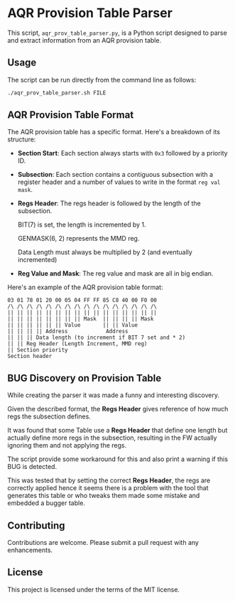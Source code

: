 # AQR Provision Table Parser

This script, `aqr_prov_table_parser.py`, is a Python script designed to parse and extract information from an AQR provision table.

## Usage

The script can be run directly from the command line as follows:

```bash
./aqr_prov_table_parser.sh FILE
```

## AQR Provision Table Format

The AQR provision table has a specific format. Here's a breakdown of its structure:

- **Section Start**: Each section always starts with `0x3` followed by a priority ID.
- **Subsection**: Each section contains a contiguous subsection with a register header and a number of values to write in the format `reg val mask`.
- **Regs Header**: The regs header is followed by the length of the subsection.
  
  BIT(7) is set, the length is incremented by 1.
  
  GENMASK(6, 2) represents the MMD reg.

  Data Length must always be multiplied by 2 (and eventually incremented)
- **Reg Value and Mask**: The reg value and mask are all in big endian.

Here's an example of the AQR provision table format:

```
03 01 78 01 20 00 05 04 FF FF 85 C8 40 00 F0 00
/\ /\ /\ /\ /\ /\ /\ /\ /\ /\ /\ /\ /\ /\ /\ /\
|| || || || || || || || || || || || || || || ||
|| || || || || || || || Mask  || || || || Mask
|| || || || || || Value       || || Value
|| || || || Address            Address
|| || || Data length (to increment if BIT 7 set and * 2)
|| || Reg Header (Length Increment, MMD reg)
|| Section priority
Section header
```
## BUG Discovery on Provision Table

While creating the parser it was made a funny and interesting discovery.

Given the described format, the **Regs Header** gives reference of how
much regs the subsection defines.

It was found that some Table use a **Regs Header** that define one length
but actually define more regs in the subsection, resulting in the FW
actually ignoring them and not applying the regs.

The script provide some workaround for this and also print a warning if
this BUG is detected.

This was tested that by setting the correct **Regs Header**, the regs are
correctly applied hence it seems there is a problem with the tool that
generates this table or who tweaks them made some mistake and embedded
a bugger table.

## Contributing

Contributions are welcome. Please submit a pull request with any enhancements.

## License

This project is licensed under the terms of the MIT license.
